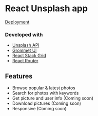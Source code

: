 # React Unsplash app 

[Deployment](http://unsplash-js-react.surge.sh/)

### Developed with

- [Unsplash API](https://unsplash.com/developers)&nbsp;
- [Grommet UI](http://grommet.io/)&nbsp;
- [React Stack Grid](https://tsuyoshiwada.github.io/react-stack-grid/#/)&nbsp;
- [React Router](https://reacttraining.com/react-router/)&nbsp;

## Features 

* Browse popular & latest photos&nbsp;
* Search for photos with keywords&nbsp;
* Get picture and user info (Coming soon)&nbsp;
* Download pictures (Coming soon)&nbsp;
* Responsive (Coming soon)&nbsp;

